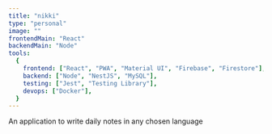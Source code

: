 ```yaml
---
title: "nikki"
type: "personal"
image: ""
frontendMain: "React"
backendMain: "Node"
tools:
  {
    frontend: ["React", "PWA", "Material UI", "Firebase", "Firestore"],
    backend: ["Node", "NestJS", "MySQL"],
    testing: ["Jest", "Testing Library"],
    devops: ["Docker"],
  }
---
```


An application to write daily notes in any chosen language
